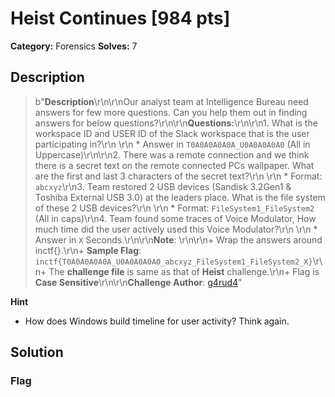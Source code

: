 # Heist Continues [984 pts]

**Category:** Forensics
**Solves:** 7

## Description
>b"**Description**\r\n\r\nOur analyst team at Intelligence Bureau need answers for few more questions. Can you help them out in finding answers for below questions?\r\n\r\n**Questions:**\r\n\r\n1. What is the workspace ID and USER ID of the Slack workspace that is the user participating in?\r\n    \r\n    * Answer in `T0A0A0A0A0A_U0A0A0A0A0` (All in Uppercase)\r\n\r\n2. There was a remote connection and we think there is a secret text on the remote connected PCs wallpaper. What are the first and last 3 characters of the secret text?\r\n    \r\n    * Format: `abcxyz`\r\n3. Team restored 2 USB devices (Sandisk 3.2Gen1 & Toshiba External USB 3.0) at the leaders place. What is the file system of these 2 USB devices?\r\n    \r\n    * Format: `FileSystem1_FileSystem2` (All in caps)\r\n4. Team found some traces of Voice Modulator, How much time did the user actively used this Voice Modulator?\r\n    \r\n    * Answer in `X` Seconds.\r\n\r\n**Note**: \r\n\r\n+ Wrap the answers around inctf{}.\r\n+ **Sample Flag**: `inctf{T0A0A0A0A0A_U0A0A0A0A0_abcxyz_FileSystem1_FileSystem2_X}`\r\n+ The **challenge file** is same as that of **Heist** challenge.\r\n+ Flag is **Case Sensitive**\r\n\r\n**Challenge Author**: [g4rud4](https://twitter.com/_Nihith)"

**Hint**
* How does Windows build timeline for user activity? Think again.

## Solution

### Flag

